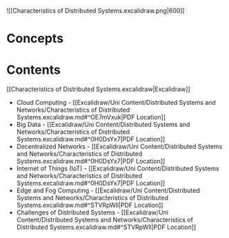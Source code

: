 ![[Characteristics of Distributed Systems.excalidraw.png|600]]

# Concepts

# Contents

[[Characteristics of Distributed Systems.excalidraw|Excalidraw]]

- Cloud Computing - [[Excalidraw/Uni Content/Distributed Systems and Networks/Characteristics of Distributed Systems.excalidraw.md#^OE7mVxuk|PDF Location]]
- Big Data - [[Excalidraw/Uni Content/Distributed Systems and Networks/Characteristics of Distributed Systems.excalidraw.md#^0H0DsYx7|PDF Location]]
- Decentralized Networks - [[Excalidraw/Uni Content/Distributed Systems and Networks/Characteristics of Distributed Systems.excalidraw.md#^0H0DsYx7|PDF Location]]
- Internet of Things (IoT) - [[Excalidraw/Uni Content/Distributed Systems and Networks/Characteristics of Distributed Systems.excalidraw.md#^0H0DsYx7|PDF Location]]
- Edge and Fog Computing - [[Excalidraw/Uni Content/Distributed Systems and Networks/Characteristics of Distributed Systems.excalidraw.md#^STVRpWIl|PDF Location]]
- Challenges of Distributed Systems - [[Excalidraw/Uni Content/Distributed Systems and Networks/Characteristics of Distributed Systems.excalidraw.md#^STVRpWIl|PDF Location]]